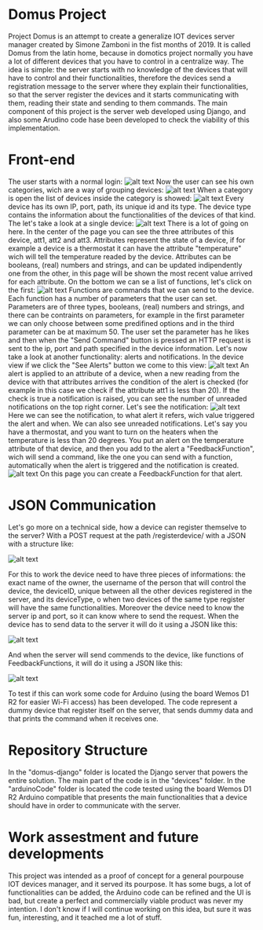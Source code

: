 # Domus Project
Project Domus is an attempt to create a generalize IOT devices server manager created by Simone Zamboni in the fist months of 2019.
It is called Domus from the latin home, because in domotics project normally you have a lot of different devices that you have to control in a centralize way.
The idea is simple: the server starts with no knowledge of the devices that will have to control and their functionalities, therefore the devices send a registration message to the server where they explain their functionalities, so that the server register the devices and it starts communicating with them, reading their state and sending to them commands.
The main component of this project is the server web developed using Django, and also some Arudino code hase been developed to check the viability of this implementation.

# Front-end

The user starts with a normal login:
![alt text](https://github.com/SZamboni/domus/blob/master/images/login.png)
Now the user can see his own categories, wich are a way of grouping devices:
![alt text](https://github.com/SZamboni/domus/blob/master/images/categories.png)
When a category is open the list of devices inside the category is showed:
![alt text](https://github.com/SZamboni/domus/blob/master/images/devices.png)
Every device has its own IP, port, path, its unique id and its type. The device type contains the information about the functionalities of the devices of that kind. The let's take a look at a single device:
![alt text](https://github.com/SZamboni/domus/blob/master/images/device.png)
There is a lot of going on here. In the center of the page you can see the three attributes of this device, att1, att2 and att3. Attributes represent the state of a device, if for example a device is a thermostat it can have the attribute "temperature" wich will tell the temperature readed by the device. Attributes can be booleans, (real) numbers and strings, and can be updated indipendently one from the other, in this page will be shown the most recent value arrived for each attribute.
On the bottom we can se a list of functions, let's click on the first:
![alt text](https://github.com/SZamboni/domus/blob/master/images/function.png)
Functions are commands that we can send to the device. Each function has a number of parameters that the user can set. Parameters are of three types, booleans, (real) numbers and strings, and there can be contraints on parameters, for example in the first parameter we can only choose between some predifined options and in the third parameter can be at maximum 50. The user set the parameter has he likes and then when the "Send Command" button is pressed an HTTP request is sent to the ip, port and path specified in the device information.
Let's now take a look at another functionality: alerts and notifications. In the device view if we click the "See Alerts" button we come to this view:
![alt text](https://github.com/SZamboni/domus/blob/master/images/alerts.png)
An alert is applied to an attribute of a device, when a new reading from the device with that attributes arrives the condition of the alert is checked (for example in this case we check if the attribute att1 is less than 20). If the check is true a notification is raised, you can see the number of unreaded notifications on the top right corner. Let's see the notification:
![alt text](https://github.com/SZamboni/domus/blob/master/images/notifications.png)
Here we can see the notification, to what alert it refers, wich value triggered the alert and when. We can also see unreaded notifications.
Let's say you have a thermostat, and you want to turn on the heaters when the temperature is less than 20 degrees. You put an alert on the temperature attribute of that device, and then you add to the alert a "FeedbackFunction", wich will send a command, like the one you can send with a function, automatically when the alert is triggered and the notification is created.
![alt text](https://github.com/SZamboni/domus/blob/master/images/feedbackFunction.png)
On this page you can create a FeedbackFunction for that alert.

# JSON Communication

Let's go more on a technical side, how a device can register themselve to the server?
With a POST request at the path /registerdevice/ with a JSON with a structure like:

![alt text](https://github.com/SZamboni/domus/blob/master/images/registrationJSON.png)

For this to work the device need to have three pieces of informations: the exact name of the owner, the username of the person that will control the device, the deviceID, unique between all the other devices registered in the server, and its deviceType, o when two devices of the same type register will have the same functionalities. Moreover the device need to know the server ip and port, so it can know where to send the request.
When the device has to send data to the server it will do it using a JSON like this:

![alt text](https://github.com/SZamboni/domus/blob/master/images/dataJSON.png)

And when the server will send commends to the device, like functions of FeedbackFunctions, it will do it using a JSON like this:

![alt text](https://github.com/SZamboni/domus/blob/master/images/commandJSON.png)

To test if this can work some code for Arduino (using the board Wemos D1 R2 for easier Wi-Fi access) has been developed. The code represent a dummy device that register itself on the server, that sends dummy data and that prints the command when it receives one.

# Repository Structure
In the "domus-django" folder is located the Django server that powers the entire solution. The main part of the code is in the "devices" folder.
In the "arduinoCode" folder is located the code tested using the board Wemos D1 R2 Arduino compatible that presents the main functionalities that a device should have in order to communicate with the server.

# Work assestment and future developments
This project was intended as a proof of concept for a general pourpouse IOT devices manager, and it served its pourpose. 
It has some bugs, a lot of functionalities can be added, the Arduino code can be refined and the UI is bad, but create a perfect and commercially viable product was never my intention.
I don't know if I will continue working on this idea, but sure it was fun, interesting, and it teached me a lot of stuff.
